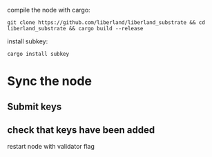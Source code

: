 
compile the node with cargo:

```
git clone https://github.com/liberland/liberland_substrate && cd liberland_substrate && cargo build --release

```

install subkey:
```
cargo install subkey
```


# Sync the node

## Submit keys

## check that keys have been added

restart node with validator flag
